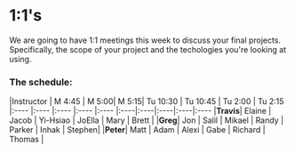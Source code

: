 # 1:1's
We are going to have 1:1 meetings this week to discuss your final projects. Specifically, the scope of your project and the techologies you're looking at using. 

### The schedule:

|Instructor | M 4:45 | M 5:00| M 5:15| Tu 10:30 | Tu 10:45 | Tu 2:00 | Tu 2:15
|:----    |:----  |:----  |:----  |:---- |:----|:----|:----|:----|:----
|__Travis__| Elaine | Jacob | Yi-Hsiao | JoElla | Mary | Brett | 
|__Greg__| Jon | Salil | Mikael | Randy | Parker | Inhak | Stephen|
|__Peter__|  Matt | Adam | Alexi | Gabe | Richard | Thomas |
